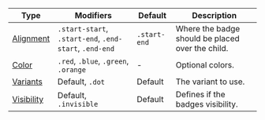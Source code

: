 | Type                      | Modifiers                                              | Default      | Description                                      |
| ------------------------- | ------------------------------------------------------ | ------------ | ------------------------------------------------ |
| [Alignment](#aligment)    | `.start-start`, `.start-end`, `.end-start`, `.end-end` | `.start-end` | Where the badge should be placed over the child. |
| [Color](#color)           | `.red`, `.blue`, `.green`, `.orange`                   | -            | Optional colors.                                 |
| [Variants](#variants)     | Default, `.dot`                                        | Default      | The variant to use.                              |
| [Visibility](#visibility) | Default, `.invisible`                                  | Default      | Defines if the badges visibility.                |

